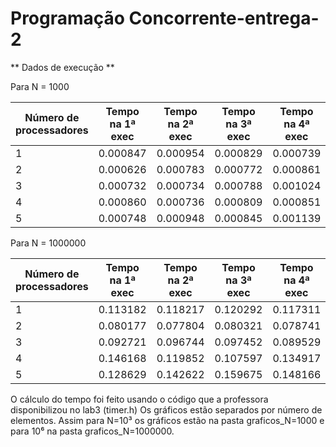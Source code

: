# Programação Concorrente-entrega-2


** Dados de execução **

Para N = 1000

|  Número de processadores |  Tempo na 1ª exec | Tempo na 2ª exec | Tempo na 3ª exec | Tempo na 4ª exec | Tempo na 5ª exec |    Tempo Médio  | Aceleração | Eficiência
|--------------------------|-------------------|------------------|------------------|------------------|------------------|-----------------|------------|------------
|            1             |       0.000847    |     0.000954     |      0.000829    |      0.000739    |     0.000898     | 0.0008534       | 1.000000   | 1.000000
|            2             |       0.000626    |     0.000783     |      0.000772    |      0.000861    |     0.000839     | 0.0007762       | 1.099458   | 0.549724 
|            3             |       0.000732    |     0.000734     |      0.000788    |      0.001024    |     0.000834     | 0.0008224       | 1.037694   | 0.345898
|            4             |       0.000860    |     0.000736     |      0.000809    |      0.000851    |     0.000994     | 0.00085         | 1.003866   | 0.250966
|            5             |       0.000748    |     0.000948     |      0.000845    |      0.001139    |     0.001046     | 0.0007452       | 1.144706   | 0.228941



Para N = 1000000

|  Número de processadores |  Tempo na 1ª exec | Tempo na 2ª exec | Tempo na 3ª exec | Tempo na 4ª exec | Tempo na 5ª exec |   Tempo Médio  | Aceleração | Eficiência
|--------------------------|-------------------|------------------|------------------|------------------|------------------|----------------|------------|------------
|            1             |       0.113182    |     0.118217     |      0.120292    |      0.117311    |     0.124296     | 0.118454       | 1.000000   | 1.000000
|            2             |       0.080177    |     0.077804     |      0.080321    |      0.078741    |     0.084477     | 0.080904       | 1.462679   | 0.731339
|            3             |       0.092721    |     0.096744     |      0.097452    |      0.089529    |     0.086984     | 0.092686       | 1.278679   | 0.426226
|            4             |       0.146168    |     0.119852     |      0.107597    |      0.134917    |     0.120133     | 0.125153       | 0.946679   | 0.236670
|            5             |       0.128629    |     0.142622     |      0.159675    |      0.148166    |     0.137644     | 0.143367       | 0.825679   | 0.165136




O cálculo do tempo foi feito usando o código que a professora disponibilizou no lab3 (timer.h)
Os gráficos estão separados por número de elementos. Assim para N=10³ os gráficos estão na pasta graficos_N=1000 e para 10⁶ na pasta graficos_N=1000000.
